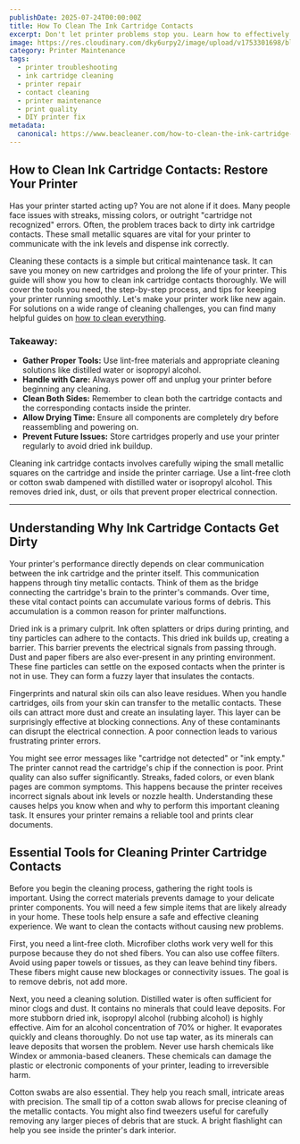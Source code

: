 ```yaml
---
publishDate: 2025-07-24T00:00:00Z
title: How To Clean The Ink Cartridge Contacts
excerpt: Don't let printer problems stop you. Learn how to effectively clean ink cartridge contacts to restore print quality and extend your printer's life.
image: https://res.cloudinary.com/dky6urpy2/image/upload/v1753301698/blog_image_1753301697_ievxh0.webp
category: Printer Maintenance
tags:
  - printer troubleshooting
  - ink cartridge cleaning
  - printer repair
  - contact cleaning
  - printer maintenance
  - print quality
  - DIY printer fix
metadata:
  canonical: https://www.beacleaner.com/how-to-clean-the-ink-cartridge-contacts
---
```


## How to Clean Ink Cartridge Contacts: Restore Your Printer

Has your printer started acting up? You are not alone if it does. Many people face issues with streaks, missing colors, or outright "cartridge not recognized" errors. Often, the problem traces back to dirty ink cartridge contacts. These small metallic squares are vital for your printer to communicate with the ink levels and dispense ink correctly.

Cleaning these contacts is a simple but critical maintenance task. It can save you money on new cartridges and prolong the life of your printer. This guide will show you how to clean ink cartridge contacts thoroughly. We will cover the tools you need, the step-by-step process, and tips for keeping your printer running smoothly. Let's make your printer work like new again. For solutions on a wide range of cleaning challenges, you can find many helpful guides on [how to clean everything](https://beacleaner.com/how-to-clean-everything).

### Takeaway:

*   **Gather Proper Tools:** Use lint-free materials and appropriate cleaning solutions like distilled water or isopropyl alcohol.
*   **Handle with Care:** Always power off and unplug your printer before beginning any cleaning.
*   **Clean Both Sides:** Remember to clean both the cartridge contacts and the corresponding contacts inside the printer.
*   **Allow Drying Time:** Ensure all components are completely dry before reassembling and powering on.
*   **Prevent Future Issues:** Store cartridges properly and use your printer regularly to avoid dried ink buildup.

Cleaning ink cartridge contacts involves carefully wiping the small metallic squares on the cartridge and inside the printer carriage. Use a lint-free cloth or cotton swab dampened with distilled water or isopropyl alcohol. This removes dried ink, dust, or oils that prevent proper electrical connection.

---

## Understanding Why Ink Cartridge Contacts Get Dirty

Your printer's performance directly depends on clear communication between the ink cartridge and the printer itself. This communication happens through tiny metallic contacts. Think of them as the bridge connecting the cartridge's brain to the printer's commands. Over time, these vital contact points can accumulate various forms of debris. This accumulation is a common reason for printer malfunctions.

Dried ink is a primary culprit. Ink often splatters or drips during printing, and tiny particles can adhere to the contacts. This dried ink builds up, creating a barrier. This barrier prevents the electrical signals from passing through. Dust and paper fibers are also ever-present in any printing environment. These fine particles can settle on the exposed contacts when the printer is not in use. They can form a fuzzy layer that insulates the contacts.

Fingerprints and natural skin oils can also leave residues. When you handle cartridges, oils from your skin can transfer to the metallic contacts. These oils can attract more dust and create an insulating layer. This layer can be surprisingly effective at blocking connections. Any of these contaminants can disrupt the electrical connection. A poor connection leads to various frustrating printer errors.

You might see error messages like "cartridge not detected" or "ink empty." The printer cannot read the cartridge's chip if the connection is poor. Print quality can also suffer significantly. Streaks, faded colors, or even blank pages are common symptoms. This happens because the printer receives incorrect signals about ink levels or nozzle health. Understanding these causes helps you know when and why to perform this important cleaning task. It ensures your printer remains a reliable tool and prints clear documents.

## Essential Tools for Cleaning Printer Cartridge Contacts

Before you begin the cleaning process, gathering the right tools is important. Using the correct materials prevents damage to your delicate printer components. You will need a few simple items that are likely already in your home. These tools help ensure a safe and effective cleaning experience. We want to clean the contacts without causing new problems.

First, you need a lint-free cloth. Microfiber cloths work very well for this purpose because they do not shed fibers. You can also use coffee filters. Avoid using paper towels or tissues, as they can leave behind tiny fibers. These fibers might cause new blockages or connectivity issues. The goal is to remove debris, not add more.

Next, you need a cleaning solution. Distilled water is often sufficient for minor clogs and dust. It contains no minerals that could leave deposits. For more stubborn dried ink, isopropyl alcohol (rubbing alcohol) is highly effective. Aim for an alcohol concentration of 70% or higher. It evaporates quickly and cleans thoroughly. Do not use tap water, as its minerals can leave deposits that worsen the problem. Never use harsh chemicals like Windex or ammonia-based cleaners. These chemicals can damage the plastic or electronic components of your printer, leading to irreversible harm.

Cotton swabs are also essential. They help you reach small, intricate areas with precision. The small tip of a cotton swab allows for precise cleaning of the metallic contacts. You might also find tweezers useful for carefully removing any larger pieces of debris that are stuck. A bright flashlight can help you see inside the printer's dark interior.